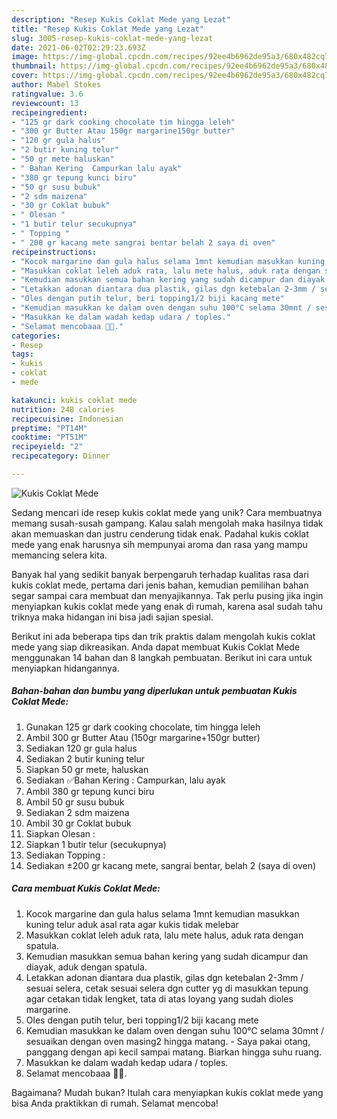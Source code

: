 ```yaml
---
description: "Resep Kukis Coklat Mede yang Lezat"
title: "Resep Kukis Coklat Mede yang Lezat"
slug: 3005-resep-kukis-coklat-mede-yang-lezat
date: 2021-06-02T02:29:23.693Z
image: https://img-global.cpcdn.com/recipes/92ee4b6962de95a3/680x482cq70/kukis-coklat-mede-foto-resep-utama.jpg
thumbnail: https://img-global.cpcdn.com/recipes/92ee4b6962de95a3/680x482cq70/kukis-coklat-mede-foto-resep-utama.jpg
cover: https://img-global.cpcdn.com/recipes/92ee4b6962de95a3/680x482cq70/kukis-coklat-mede-foto-resep-utama.jpg
author: Mabel Stokes
ratingvalue: 3.6
reviewcount: 13
recipeingredient:
- "125 gr dark cooking chocolate tim hingga leleh"
- "300 gr Butter Atau 150gr margarine150gr butter"
- "120 gr gula halus"
- "2 butir kuning telur"
- "50 gr mete haluskan"
- " Bahan Kering  Campurkan lalu ayak"
- "380 gr tepung kunci biru"
- "50 gr susu bubuk"
- "2 sdm maizena"
- "30 gr Coklat bubuk"
- " Olesan "
- "1 butir telur secukupnya"
- " Topping "
- " 200 gr kacang mete sangrai bentar belah 2 saya di oven"
recipeinstructions:
- "Kocok margarine dan gula halus selama 1mnt kemudian masukkan kuning telur aduk asal rata agar kukis tidak melebar"
- "Masukkan coklat leleh aduk rata, lalu mete halus, aduk rata dengan spatula."
- "Kemudian masukkan semua bahan kering yang sudah dicampur dan diayak, aduk dengan spatula."
- "Letakkan adonan diantara dua plastik, gilas dgn ketebalan 2-3mm / sesuai selera, cetak sesuai selera dgn cutter yg di masukkan tepung agar cetakan tidak lengket, tata di atas loyang yang sudah dioles margarine."
- "Oles dengan putih telur, beri topping1/2 biji kacang mete"
- "Kemudian masukkan ke dalam oven dengan suhu 100°C selama 30mnt / sesuaikan dengan oven masing2 hingga matang.  Saya pakai otang, panggang dengan api kecil sampai matang. Biarkan hingga suhu ruang."
- "Masukkan ke dalam wadah kedap udara / toples."
- "Selamat mencobaaa 🤗🥰."
categories:
- Resep
tags:
- kukis
- coklat
- mede

katakunci: kukis coklat mede 
nutrition: 248 calories
recipecuisine: Indonesian
preptime: "PT14M"
cooktime: "PT51M"
recipeyield: "2"
recipecategory: Dinner

---
```



![Kukis Coklat Mede](https://img-global.cpcdn.com/recipes/92ee4b6962de95a3/680x482cq70/kukis-coklat-mede-foto-resep-utama.jpg)

Sedang mencari ide resep kukis coklat mede yang unik? Cara membuatnya memang susah-susah gampang. Kalau salah mengolah maka hasilnya tidak akan memuaskan dan justru cenderung tidak enak. Padahal kukis coklat mede yang enak harusnya sih mempunyai aroma dan rasa yang mampu memancing selera kita.



Banyak hal yang sedikit banyak berpengaruh terhadap kualitas rasa dari kukis coklat mede, pertama dari jenis bahan, kemudian pemilihan bahan segar sampai cara membuat dan menyajikannya. Tak perlu pusing jika ingin menyiapkan kukis coklat mede yang enak di rumah, karena asal sudah tahu triknya maka hidangan ini bisa jadi sajian spesial.


Berikut ini ada beberapa tips dan trik praktis dalam mengolah kukis coklat mede yang siap dikreasikan. Anda dapat membuat Kukis Coklat Mede menggunakan 14 bahan dan 8 langkah pembuatan. Berikut ini cara untuk menyiapkan hidangannya.

<!--inarticleads1-->

##### Bahan-bahan dan bumbu yang diperlukan untuk pembuatan Kukis Coklat Mede:

1. Gunakan 125 gr dark cooking chocolate, tim hingga leleh
1. Ambil 300 gr Butter Atau (150gr margarine+150gr butter)
1. Sediakan 120 gr gula halus
1. Sediakan 2 butir kuning telur
1. Siapkan 50 gr mete, haluskan
1. Sediakan  ✅Bahan Kering : Campurkan, lalu ayak
1. Ambil 380 gr tepung kunci biru
1. Ambil 50 gr susu bubuk
1. Sediakan 2 sdm maizena
1. Ambil 30 gr Coklat bubuk
1. Siapkan  Olesan :
1. Siapkan 1 butir telur (secukupnya)
1. Sediakan  Topping :
1. Sediakan  ±200 gr kacang mete, sangrai bentar, belah 2 (saya di oven)




<!--inarticleads2-->

##### Cara membuat Kukis Coklat Mede:

1. Kocok margarine dan gula halus selama 1mnt kemudian masukkan kuning telur aduk asal rata agar kukis tidak melebar
1. Masukkan coklat leleh aduk rata, lalu mete halus, aduk rata dengan spatula.
1. Kemudian masukkan semua bahan kering yang sudah dicampur dan diayak, aduk dengan spatula.
1. Letakkan adonan diantara dua plastik, gilas dgn ketebalan 2-3mm / sesuai selera, cetak sesuai selera dgn cutter yg di masukkan tepung agar cetakan tidak lengket, tata di atas loyang yang sudah dioles margarine.
1. Oles dengan putih telur, beri topping1/2 biji kacang mete
1. Kemudian masukkan ke dalam oven dengan suhu 100°C selama 30mnt / sesuaikan dengan oven masing2 hingga matang.  - Saya pakai otang, panggang dengan api kecil sampai matang. Biarkan hingga suhu ruang.
1. Masukkan ke dalam wadah kedap udara / toples.
1. Selamat mencobaaa 🤗🥰.




Bagaimana? Mudah bukan? Itulah cara menyiapkan kukis coklat mede yang bisa Anda praktikkan di rumah. Selamat mencoba!
